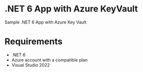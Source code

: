 # .NET 6 App with Azure KeyVault

Sample .NET 6 App with Azure Key Vault

# Requirements

- .NET 6
- Azure account with a compatible plan
- Visual Studio 2022
